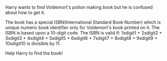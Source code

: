 Harry wants to find Voldemort's potion making book but he is confused about how to get it.

The book has a special ISBN(International Standard Book Number) which is  unique numeric book identifier only for Voldemort's book printed on it. The ISBN is based upon a 10-digit code. The ISBN is valid if:
1xdigit1 + 2xdigit2 + 3xdigit3 + 4xdigit4 + 5xdigit5 + 6xdigit6 + 7xdigit7 + 8xdigit8 + 9xdigit9 + 10xdigit10 is divisible by 11.

Help Harry to find the book!
